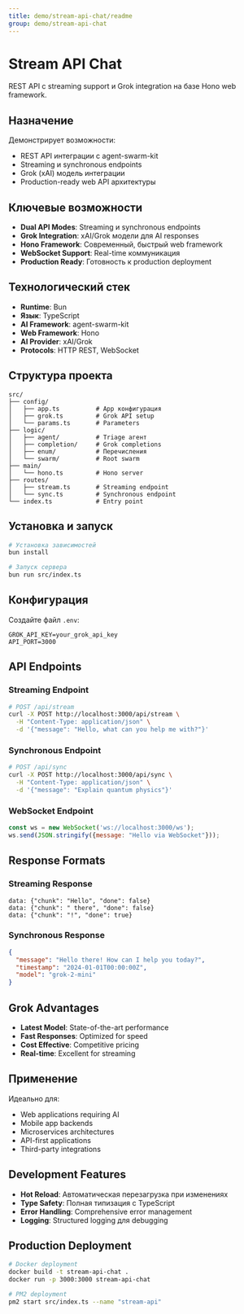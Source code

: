 ```yaml
---
title: demo/stream-api-chat/readme
group: demo/stream-api-chat
---
```


# Stream API Chat

REST API с streaming support и Grok integration на базе Hono web framework.

## Назначение

Демонстрирует возможности:
- REST API интеграции с agent-swarm-kit
- Streaming и synchronous endpoints
- Grok (xAI) модель интеграции
- Production-ready web API архитектуры

## Ключевые возможности

- **Dual API Modes**: Streaming и synchronous endpoints
- **Grok Integration**: xAI/Grok модели для AI responses
- **Hono Framework**: Современный, быстрый web framework
- **WebSocket Support**: Real-time коммуникация
- **Production Ready**: Готовность к production deployment

## Технологический стек

- **Runtime**: Bun
- **Язык**: TypeScript
- **AI Framework**: agent-swarm-kit
- **Web Framework**: Hono
- **AI Provider**: xAI/Grok
- **Protocols**: HTTP REST, WebSocket

## Структура проекта

```
src/
├── config/
│   ├── app.ts          # App конфигурация
│   ├── grok.ts         # Grok API setup
│   └── params.ts       # Parameters
├── logic/
│   ├── agent/          # Triage агент
│   ├── completion/     # Grok completions
│   ├── enum/           # Перечисления
│   └── swarm/          # Root swarm
├── main/
│   └── hono.ts         # Hono server
├── routes/
│   ├── stream.ts       # Streaming endpoint
│   └── sync.ts         # Synchronous endpoint
└── index.ts            # Entry point
```

## Установка и запуск

```bash
# Установка зависимостей
bun install

# Запуск сервера
bun run src/index.ts
```

## Конфигурация

Создайте файл `.env`:

```env
GROK_API_KEY=your_grok_api_key
API_PORT=3000
```

## API Endpoints

### Streaming Endpoint
```bash
# POST /api/stream
curl -X POST http://localhost:3000/api/stream \
  -H "Content-Type: application/json" \
  -d '{"message": "Hello, what can you help me with?"}'
```

### Synchronous Endpoint
```bash
# POST /api/sync
curl -X POST http://localhost:3000/api/sync \
  -H "Content-Type: application/json" \
  -d '{"message": "Explain quantum physics"}'
```

### WebSocket Endpoint
```javascript
const ws = new WebSocket('ws://localhost:3000/ws');
ws.send(JSON.stringify({message: "Hello via WebSocket"}));
```

## Response Formats

### Streaming Response
```
data: {"chunk": "Hello", "done": false}
data: {"chunk": " there", "done": false}
data: {"chunk": "!", "done": true}
```

### Synchronous Response
```json
{
  "message": "Hello there! How can I help you today?",
  "timestamp": "2024-01-01T00:00:00Z",
  "model": "grok-2-mini"
}
```

## Grok Advantages

- **Latest Model**: State-of-the-art performance
- **Fast Responses**: Optimized for speed
- **Cost Effective**: Competitive pricing
- **Real-time**: Excellent for streaming

## Применение

Идеально для:
- Web applications requiring AI
- Mobile app backends
- Microservices architectures
- API-first applications
- Third-party integrations

## Development Features

- **Hot Reload**: Автоматическая перезагрузка при изменениях
- **Type Safety**: Полная типизация с TypeScript
- **Error Handling**: Comprehensive error management
- **Logging**: Structured logging для debugging

## Production Deployment

```bash
# Docker deployment
docker build -t stream-api-chat .
docker run -p 3000:3000 stream-api-chat

# PM2 deployment
pm2 start src/index.ts --name "stream-api"
```